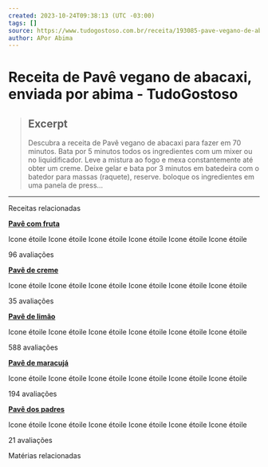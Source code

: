 ```yaml
---
created: 2023-10-24T09:38:13 (UTC -03:00)
tags: []
source: https://www.tudogostoso.com.br/receita/193085-pave-vegano-de-abacaxi.html
author: APor Abima
---
```


# Receita de Pavê vegano de abacaxi, enviada por abima - TudoGostoso

> ## Excerpt
> Descubra a receita de Pavê vegano de abacaxi para fazer em 70 minutos. Bata por 5 minutos todos os ingredientes com um mixer ou no liquidificador. Leve a mistura ao fogo e mexa constantemente até obter um creme. Deixe gelar e bata por 3 minutos em batedeira com o batedor para massas (raquete), reserve. boloque os ingredientes em uma panela de press…

---
Receitas relacionadas

**[Pavê com fruta](https://www.tudogostoso.com.br/receita/383-pave-com-fruta.html)**

Icone étoile Icone étoile Icone étoile Icone étoile Icone étoile Icone étoile

96 avaliações

**[Pavê de creme](https://www.tudogostoso.com.br/receita/475-pave-de-creme.html)**

Icone étoile Icone étoile Icone étoile Icone étoile Icone étoile Icone étoile

35 avaliações

**[Pavê de limão](https://www.tudogostoso.com.br/receita/525-pave-de-limao.html)**

Icone étoile Icone étoile Icone étoile Icone étoile Icone étoile Icone étoile

588 avaliações

**[Pavê de maracujá](https://www.tudogostoso.com.br/receita/556-pave-de-maracuja.html)**

Icone étoile Icone étoile Icone étoile Icone étoile Icone étoile Icone étoile

194 avaliações

**[Pavê dos padres](https://www.tudogostoso.com.br/receita/557-pave-dos-padres.html)**

Icone étoile Icone étoile Icone étoile Icone étoile Icone étoile Icone étoile

21 avaliações

Matérias relacionadas

